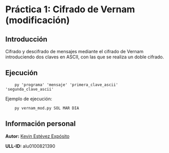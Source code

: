 # Práctica 1: Cifrado de Vernam (modificación) 

## Introducción

Cifrado y descifrado de mensajes mediante el cifrado de Vernam introduciendo dos claves en ASCII, con las que se realiza un doble cifrado.

## Ejecución

~~~
    py 'programa' 'mensaje' 'primera_clave_ascii' 'segunda_clave_ascii'
~~~

Ejemplo de ejecución:

~~~
    py vernam_mod.py SOL MAR DIA
~~~

## Información personal

**Autor:** [Kevin Estévez Expósito](https://alu0100821390.github.io/)

**ULL-ID:** alu0100821390
